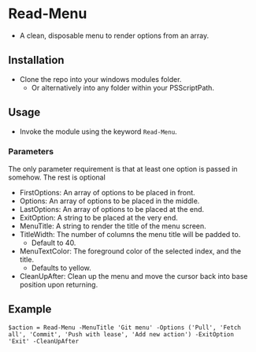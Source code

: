 # Read-Menu
- A clean, disposable menu to render options from an array.

## Installation
- Clone the repo into your windows modules folder.
  - Or alternatively into any folder within your PSScriptPath.

## Usage
- Invoke the module using the keyword `Read-Menu`.

### Parameters
The only parameter requirement is that at least one option is passed in somehow. The rest is optional
- FirstOptions: An array of options to be placed in front.
- Options: An array of options to be placed in the middle.
- LastOptions: An array of options to be placed at the end.
- ExitOption: A string to be placed at the very end.
- MenuTitle: A string to render the title of the menu screen.
- TitleWidth: The number of columns the menu title will be padded to.
  - Default to 40.
- MenuTextColor: The foreground color of the selected index, and the title.
  - Defaults to yellow.
- CleanUpAfter: Clean up the menu and move the cursor back into base position upon returning.

## Example
`$action = Read-Menu -MenuTitle 'Git menu' -Options ('Pull', 'Fetch all', 'Commit', 'Push with lease', 'Add new action') -ExitOption 'Exit' -CleanUpAfter `
